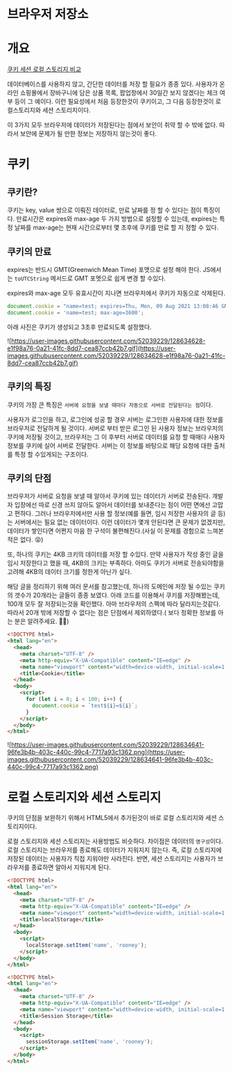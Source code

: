 # 브라우저 저장소

# 개요

[쿠키 세션 로컬 스토리지 비교](https://www.notion.so/f2de20dfdea849c1ad3b898b2ffca6f1)

데이터베이스를 사용하지 않고, 간단한 데이터를 저장 할 필요가 종종 있다. 사용자가 온라인 쇼핑몰에서 장바구니에 담은 상품 목록, 팝업창에서 30일간 보지 않겠다는 체크 여부 등이 그 예이다. 이런 필요성에서 처음 등장한것이 쿠키이고, 그 다음 등장한것이 로컬스토리지와 세션 스토리지이다.

이 3가지 모두 브라우저에 데이터가 저장된다는 점에서 보안이 취약 할 수 밖에 없다. 따라서 보안에 문제가 될 만한 정보는 저장하지 않는것이 좋다.

# 쿠키

## 쿠키란?

쿠키는 key, value 쌍으로 이뤄진 데이터로, 만료 날짜를 정 할 수 있다는 점이 특징이다. 만료시간은 expires와 max-age 두 가지 방법으로 설정할 수 있는데, expires는 특정 날짜를 max-age는 현재 시간으로부터 몇 초후에 쿠키를 만료 할 지 정할 수 있다.

## 쿠키의 만료

expires는 반드시 GMT(Greenwich Mean Time) 포맷으로 설정 해야 한다. JS에서는 `toUTCString` 메서드로 GMT 포멧으로 쉽게 변경 할 수있다. 

expires와 max-age 모두 유효시간이 지나면 브라우저에서 쿠키가 자동으로 삭제된다.

```jsx
document.cookie = "name=test; expires=Thu, Mon, 09 Aug 2021 13:08:46 GMT";
document.cookie = 'name=test; max-age=3600';
```

아래 사진은 쿠키가 생성되고 3초후 만료되도록 설정했다.

![https://user-images.githubusercontent.com/52039229/128634628-e1f98a76-0a21-41fc-8dd7-cea87ccb42b7.gif](https://user-images.githubusercontent.com/52039229/128634628-e1f98a76-0a21-41fc-8dd7-cea87ccb42b7.gif)

## 쿠키의 특징

쿠키의 가장 큰 특징은 `서버에 요청을 보낼 때마다 자동으로 서버로 전달된다는 점`이다. 

사용자가 로그인을 하고, 로그인에 성공 할 경우 서버는 로그인한 사용자에 대한 정보를 브라우저로 전달하게 될 것이다. 서버로 부터 받은 로그인 된 사용자 정보는 브라우저의 쿠키에 저장될 것이고, 브라우저는 그 이 후부터 서버로 데이터를 요청 할 때매다 사용자 정보를 쿠키에 실어 서버로 전달한다. 서버는 이 정보를 바탕으로 해당 요청에 대한 출처를 특정 할 수있게되는 구조이다. 

## 쿠키의 단점

브라우저가 서버로 요청을 보낼 때 알아서 쿠키에 있는 데이터가 서버로 전송된다. 개발자 입장에선 따로 신경 쓰지 않아도 알아서 데이터를 보내준다는 점이 어떤 면에선 고맙고 편하다. 그러나 브라우저에서만 사용 할 정보(예를 들면, 임시 저장한 사용자의 글 등)는 서버에서는 필요 없는 데이터이다. 이런 데이터가 몇개 안된다면 큰 문제가 없겠지만, 데이터가 쌓인다면 어쩐지 마음 한 구석이 불편해진다.(사실 이 문제를 경험으로 느껴본적은 없다. 😝)

 

또, 하나의 쿠키는 4KB 크키의 데이터를 저장 할 수있다. 만약 사용자가 작성 중인 글을 임시 저장한다고 했을 때, 4KB의 크키는 부족하다. 아마도 쿠키가 서버로 전송되야함을 고려해 4KB의 데이터 크기를 정한게 아닌가 싶다.

해당 글을 정리하기 위해 여러 문서를 참고했는데,  하나의 도메인에 저장 될 수있는 쿠키의 갯수가 20개라는 글들이 종종 보였다. 아래 코드를 이용해서 쿠키를 저장해봤는데, 100개 모두 잘 저장되는것을 확인했다. 아마 브라우저의 스팩에 따라 달라지는것같다. 따라서 20개 밖에 저장할 수 없다는 점은 단점에서 제외하였다.( 보다 정확한 정보를 아는 분은 알려주세요. 🙋‍♂️)

```html
<!DOCTYPE html>
<html lang="en">
  <head>
    <meta charset="UTF-8" />
    <meta http-equiv="X-UA-Compatible" content="IE=edge" />
    <meta name="viewport" content="width=device-width, initial-scale=1.0" />
    <title>Cookie</title>
  </head>
  <body>
    <script>
      for (let i = 0; i < 100; i++) {
        document.cookie = `test${i}=${i}`;
      }
    </script>
  </body>
</html>
```

![https://user-images.githubusercontent.com/52039229/128634641-96fe3b4b-403c-440c-99c4-7717a93c1362.png](https://user-images.githubusercontent.com/52039229/128634641-96fe3b4b-403c-440c-99c4-7717a93c1362.png)

# 로컬 스토리지와 세션 스토리지

쿠키의 단점을 보완하기 위해서 HTML5에서 추가된것이 바로 로컬 스토리지와 세션 스토리지이다. 

로컬 스토리지와 세션 스토리지는 사용방법도 비슷하다. 차이점은 데이터의 `영구성`이다.  로컬 스토리지는 브라우저를 종료해도 데이터가 지워지지 않는다. 즉, 로컬 스토리지에 저장된 데이터는 사용자가 직접 지워야만 사라진다. 반면, 세션 스토리지는 사용자가 브라우저를 종료하면 알아서 지워지게 된다. 

```html
<!DOCTYPE html>
<html lang="en">
  <head>
    <meta charset="UTF-8" />
    <meta http-equiv="X-UA-Compatible" content="IE=edge" />
    <meta name="viewport" content="width=device-width, initial-scale=1.0" />
    <title>localStorage</title>
  </head>
  <body>
    <script>
      localStorage.setItem('name', 'rooney');
    </script>
  </body>
</html>
```

```html
<!DOCTYPE html>
<html lang="en">
  <head>
    <meta charset="UTF-8" />
    <meta http-equiv="X-UA-Compatible" content="IE=edge" />
    <meta name="viewport" content="width=device-width, initial-scale=1.0" />
    <title>Session Storage</title>
  </head>
  <body>
    <script>
      sessionStorage.setItem('name', 'rooney');
    </script>
  </body>
</html>
```
